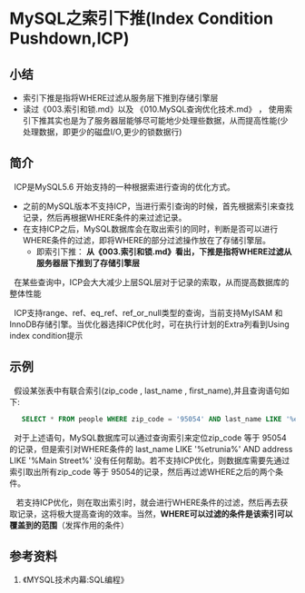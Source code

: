 # MySQL之索引下推(Index Condition Pushdown,ICP)
## 小结
+ 索引下推是指将WHERE过滤从服务层下推到存储引擎层
+ 读过《003.索引和锁.md》以及 《010.MySQL查询优化技术.md》 ， 使用索引下推其实也是为了服务器层能够尽可能地少处理些数据，从而提高性能(少处理数据，即更少的磁盘I/O,更少的锁数据行)

## 简介
&nbsp;&nbsp;ICP是MySQL5.6 开始支持的一种根据索进行查询的优化方式。
+ 之前的MySQL版本不支持ICP，当进行索引查询的时候，首先根据索引来查找记录，然后再根据WHERE条件的来过滤记录。
+ 在支持ICP之后，MySQL数据库会在取出索引的同时，判断是否可以进行WHERE条件的过滤，即将WHERE的部分过滤操作放在了存储引擎层。
   - 即索引下推： **从《003.索引和锁.md》看出，下推是指将WHERE过滤从服务器层下推到了存储引擎层**

&nbsp;&nbsp;在某些查询中，ICP会大大减少上层SQL层对于记录的索取，从而提高数据库的整体性能

&nbsp;&nbsp;ICP支持range、ref、eq_ref、ref_or_null类型的查询，当前支持MyISAM 和 InnoDB存储引擎。当优化器选择ICP优化时，可在执行计划的Extra列看到Using index condition提示

## 示例
&nbsp;&nbsp;假设某张表中有联合索引(zip_code , last_name , first_name),并且查询语句如下:
```sql
   SELECT * FROM people WHERE zip_code = '95054' AND last_name LIKE '%etrunia%' AND address LIKE '%Main Street%';
```

&nbsp;&nbsp;对于上述语句，MySQL数据库可以通过查询索引来定位zip_code 等于 95054 的记录，但是索引对WHERE条件的 last_name LIKE '%etrunia%' AND address LIKE '%Main Street%' 没有任何帮助。若不支持ICP优化，则数据库需要先通过索引取出所有zip_code 等于 95054的记录，然后再过滤WHERE之后的两个条件。

&nbsp;&nbsp; 若支持ICP优化，则在取出索引时，就会进行WHERE条件的过滤，然后再去获取记录，这将极大提高查询的效率。当然，**WHERE可以过滤的条件是该索引可以覆盖到的范围**（发挥作用的条件）


## 参考资料
1. 《MYSQL技术内幕:SQL编程》